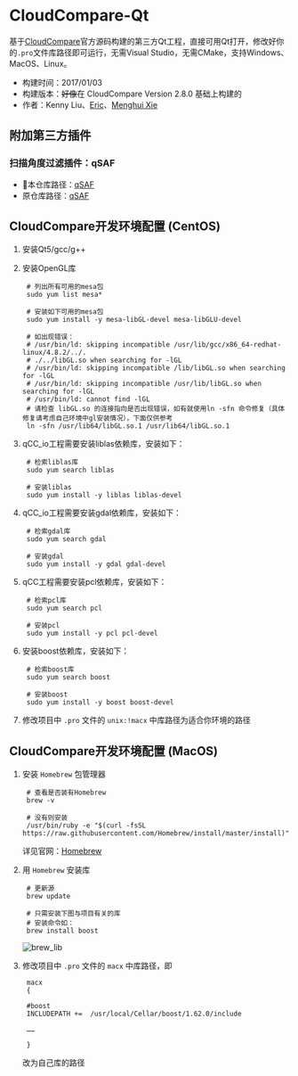 # CloudCompare-Qt

基于[CloudCompare](https://github.com/CloudCompare/CloudCompare)官方源码构建的第三方Qt工程，直接可用Qt打开，修改好你的`.pro`文件库路径即可运行，无需Visual Studio，无需CMake，支持Windows、MacOS、Linux。

* 构建时间：2017/01/03
* 构建版本：~~好像~~在 CloudCompare Version 2.8.0 基础上构建的
* 作者：Kenny Liu、[Eric](https://github.com/Eric7Coding)、[Menghui Xie](https://github.com/huihut)

## 附加第三方插件

### 扫描角度过滤插件：qSAF

* 本仓库路径：[qSAF](CloudCompare/plugins/qSAF)
* 原仓库路径：[qSAF](https://github.com/huihut/qSAF)

## CloudCompare开发环境配置 (CentOS)

1. 安装Qt5/gcc/g++

2. 安装OpenGL库


    	# 列出所有可用的mesa包
    	sudo yum list mesa*

    	# 安装如下可用的mesa包
    	sudo yum install -y mesa-libGL-devel mesa-libGLU-devel

    	# 如出现错误：
    	# /usr/bin/ld: skipping incompatible /usr/lib/gcc/x86_64-redhat-linux/4.8.2/../.
    	# ./../libGL.so when searching for -lGL
    	# /usr/bin/ld: skipping incompatible /lib/libGL.so when searching for -lGL
    	# /usr/bin/ld: skipping incompatible /usr/lib/libGL.so when searching for -lGL
    	# /usr/bin/ld: cannot find -lGL
    	# 请检查 libGL.so 的连接指向是否出现错误，如有就使用ln -sfn 命令修复（具体修复请考虑自己环境中gl安装情况），下面仅供参考
    	ln -sfn /usr/lib64/libGL.so.1 /usr/lib64/libGL.so.1

3. qCC_io工程需要安装liblas依赖库，安装如下：

    	# 检索liblas库
    	sudo yum search liblas

    	# 安装liblas
    	sudo yum install -y liblas liblas-devel

4. qCC_io工程需要安装gdal依赖库，安装如下：

    	# 检索gdal库
    	sudo yum search gdal

    	# 安装gdal
    	sudo yum install -y gdal gdal-devel

5. qCC工程需要安装pcl依赖库，安装如下：

    	# 检索pcl库
    	sudo yum search pcl

    	# 安装pcl
    	sudo yum install -y pcl pcl-devel

6. 安装boost依赖库，安装如下：

    	# 检索boost库
    	sudo yum search boost

    	# 安装boost
    	sudo yum install -y boost boost-devel

7. 修改项目中 `.pro` 文件的 `unix:!macx` 中库路径为适合你环境的路径

## CloudCompare开发环境配置 (MacOS)

1. 安装 `Homebrew` 包管理器

		# 查看是否装有Homebrew
		brew -v
		
		# 没有则安装
		/usr/bin/ruby -e "$(curl -fsSL https://raw.githubusercontent.com/Homebrew/install/master/install)"
		
	详见官网：[Homebrew](https://brew.sh/index_zh-cn.html)

2. 用 `Homebrew` 安装库

		# 更新源
		brew update
		
		# 只需安装下图与项目有关的库
		# 安装命令如：
		brew install boost

	![brew_lib](http://ojlsgreog.bkt.clouddn.com/brew_lib.jpg)

3. 修改项目中 `.pro` 文件的 `macx` 中库路径，即

		macx
		{
		
		#boost
		INCLUDEPATH +=  /usr/local/Cellar/boost/1.62.0/include
		
		……
		
		}
		
	改为自己库的路径


